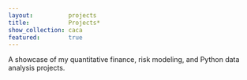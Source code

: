 ```yaml
---
layout:          projects
title:           Projects*
show_collection: caca
featured:        true
---
```

A showcase of my quantitative finance, risk modeling, and Python data analysis projects.

